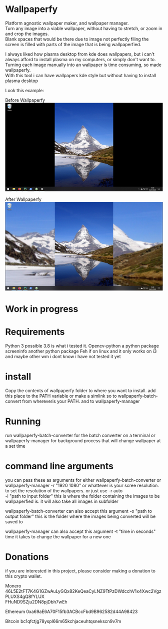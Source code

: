 # Wallpaperfy

Platform agnostic wallpaper maker, and wallpaper manager.\
Turn any image into a viable wallpaper, without having to stretch, or zoom in and crop the images.\
Blank spaces that would be there due to image not perfectly filing the screen is filled with parts of the image 
that is being wallpaperfied.

I always liked how plasma desktop from kde does wallpapers, but i can't always afford to install plasma on my computers,
 or simply don't want to. Turning each image manually into an wallpaper is time consuming, so made wallpaperfy.\
With this tool i can have wallpapers kde style but without having to install plasma desktop

Look this example:

Before Wallpaperfy
![](screenshots/Before%20Wallpaperfying.png)

After Wallpaperfy
![](screenshots/After%20Wallpaperfying.png)

# Work in progress

# Requirements
Python 3 possible 3.8 is what i tested it.
Opencv-python a python package
screeninfo another python package
Feh if on linux and it only works on i3 and maybe other wm i dont know i have not tested it yet 

# install
Copy the contents of wallpaperfy folder to where you want to install. add this place to the PATH variable or make a
simlink so to wallpaperfy-batch-convert from whereveris your PATH. and to wallpaperfy-manager

# Running
run wallpaperfy-batch-converter for the batch converter on a terminal
or wallpaperfy-manager for background process that will change wallpaper at a set time

# command line arguments

you can pass these as arguments for either wallpaperfy-batch-converter or wallpaperfy-manager
-r "1920 1080" or whattever is your scree resolution. to set the resolution of the wallpapers. or just use -r auto\
-i "path to input folder" this is where the folder containing the images to be wallpaperfied is. it will also take all
images in subfolder

wallpaperfy-batch-converter can also accept this argument
-o "path to output folder" this is the folder where the images being converted will be saved to

wallpaperfy-manager can also accept this argument
-t "time in seconds" time it takes to change the wallpaper for a new one

# Donations
if you are interested in this project, please consider making a donation to this crypto wallet.


Monero
46L5E2tFT7K4G1GZwAuLyGQx82KeQeaCyLNZ9TtPzDWdcchV1x4Xwc2VgzPLUXS4gQ8fYLUX  
FHuND9SZju2DN8pjDbh7wEh

Ethereum
0xa69aE6A70F15fb3ACBccFbd9B962582d44A98423

Bitcoin
bc1qfctjg78yspl66m65kchjaceuhtqsnekscn9v7m